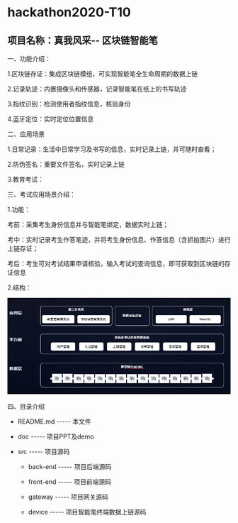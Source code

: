 # hackathon2020-T10

## 项目名称：真我风采-- 区块链智能笔

一、功能介绍：

1.区块链存证：集成区块链模组，可实现智能笔全生命周期的数据上链

2.记录轨迹：内置摄像头和传感器，记录智能笔在纸上的书写轨迹

3.指纹识别：检测使用者指纹信息，核验身份 

4.蓝牙定位：实时定位位置信息

二、应用场景

1.日常记录：生活中日常学习及书写的信息，实时记录上链，并可随时查看；

2.防伪签名：重要文件签名，实时记录上链

3.教育考试：

三、考试应用场景介绍：

1.功能：

考前：采集考生身份信息并与智能笔绑定，数据实时上链；

考中：实时记录考生作答笔迹，并将考生身份信息、作答信息（含抓拍图片）进行上链存证；

考后：考生可对考试结果申请核验，输入考试的查询信息，即可获取到区块链的存证信息

2.结构：

![image-20201025101504389](./doc/image-20201025101504389.png)

四、目录介绍

* README.md		----- 本文件

* doc                         ----- 项目PPT及demo

* src                          ----- 项目源码

  * back-end		 ----- 项目后端源码

  *  front-end		----- 项目前端源码

  *  gateway		  ----- 项目网关源码

  * device 			 ----- 项目智能笔终端数据上链源码

    
